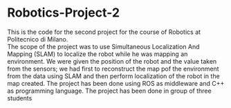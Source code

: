 # Robotics-Project-2
This is the code for the second project for the course of Robotics at Politecnico di Milano. <br>
The scope of the project was to use Simultaneous Localization And Mapping (SLAM) to localize the robot while he was mapping an environment.
We were given the position of the robot and the value taken from the sensors; we had first to reconstruct the map pof the environment from the data using SLAM and then perform localization of the robot in the map created.
The project has been done using ROS as middleware and C++ as programming language.
The project has been done in group of three students
